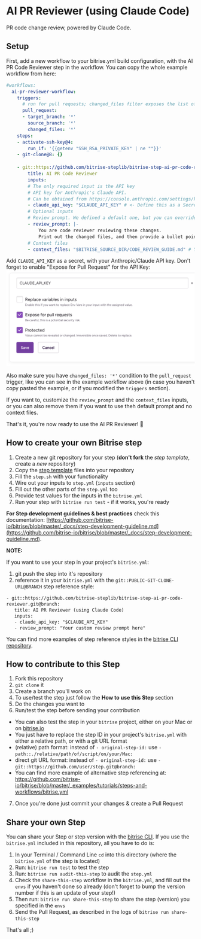 # AI PR Reviewer (using Claude Code)

PR code change review, powered by Claude Code.

## Setup

First, add a new workflow to your bitrise.yml build configuration, with the AI PR Code Reviewer step in the workflow.
You can copy the whole example workflow from here:

```yaml
#workflows:
  ai-pr-reviewer-workflow:
    triggers:
      # run for pull requests; changed_files filter exposes the list of changed files
      pull_request:
      - target_branch: '*'
        source_branch: '*'
        changed_files: '*'
    steps:
    - activate-ssh-key@4:
        run_if: '{{getenv "SSH_RSA_PRIVATE_KEY" | ne ""}}'
    - git-clone@8: {}
    
    - git::https://github.com/bitrise-steplib/bitrise-step-ai-pr-code-reviewer.git@main:
        title: AI PR Code Reviewer
        inputs:
        # The only required input is the API key
        # API key for Anthropic's Claude API.
        # Can be obtained from https://console.anthropic.com/settings/keys
        - claude_api_key: "$CLAUDE_API_KEY" # <- Define this as a Secret, enable "Expose for Pull Requests" if you want to use it in PRs.
        # Optional inputs
        # Review prompt. We defined a default one, but you can override it here.
        - review_prompt: |-
            You are code reviewer reviewing these changes.
            Print out the changed files, and then provide a bullet point list of issues and improvement ideas. Use markdown format.
        # Context files
        - context_files: "$BITRISE_SOURCE_DIR/CODE_REVIEW_GUIDE.md" # You can define one or more files to include as context for the AI review.

```

Add `CLAUDE_API_KEY` as a secret, with your Anthropic/Claude API key.
Don't forget to enable "Expose for Pull Request" for the API Key:
![](docs/doc-secrets-expose-for-pull-requests.png)

Also make sure you have `changed_files: '*'` condition to the `pull_request` trigger, like you can see in the example workflow above (in case you haven't copy pasted the example, or if you modified the `triggers` section).

If you want to, customize the `review_prompt` and the `context_files` inputs, or you can also
remove them if you want to use theh default prompt and no context files.

That's it, you're now ready to use the AI PR Reviewer! 🚀


## How to create your own Bitrise step

1. Create a new git repository for your step (**don't fork** the *step template*, create a *new* repository)
2. Copy the [step template](https://github.com/bitrise-steplib/step-template) files into your repository
3. Fill the `step.sh` with your functionality
4. Wire out your inputs to `step.yml` (`inputs` section)
5. Fill out the other parts of the `step.yml` too
6. Provide test values for the inputs in the `bitrise.yml`
7. Run your step with `bitrise run test` - if it works, you're ready

__For Step development guidelines & best practices__ check this documentation: [https://github.com/bitrise-io/bitrise/blob/master/_docs/step-development-guideline.md](https://github.com/bitrise-io/bitrise/blob/master/_docs/step-development-guideline.md).

**NOTE:**

If you want to use your step in your project's `bitrise.yml`:

1. git push the step into it's repository
2. reference it in your `bitrise.yml` with the `git::PUBLIC-GIT-CLONE-URL@BRANCH` step reference style:

```
- git::https://github.com/bitrise-steplib/bitrise-step-ai-pr-code-reviewer.git@branch:
   title: AI PR Reviewer (using Claude Code)
   inputs:
   - claude_api_key: "$CLAUDE_API_KEY"
   - review_prompt: "Your custom review prompt here"
```

You can find more examples of step reference styles
in the [bitrise CLI repository](https://github.com/bitrise-io/bitrise/blob/master/_examples/tutorials/steps-and-workflows/bitrise.yml#L65).

## How to contribute to this Step

1. Fork this repository
2. `git clone` it
3. Create a branch you'll work on
4. To use/test the step just follow the **How to use this Step** section
5. Do the changes you want to
6. Run/test the step before sending your contribution
  * You can also test the step in your `bitrise` project, either on your Mac or on [bitrise.io](https://www.bitrise.io)
  * You just have to replace the step ID in your project's `bitrise.yml` with either a relative path, or with a git URL format
  * (relative) path format: instead of `- original-step-id:` use `- path::./relative/path/of/script/on/your/Mac:`
  * direct git URL format: instead of `- original-step-id:` use `- git::https://github.com/user/step.git@branch:`
  * You can find more example of alternative step referencing at: https://github.com/bitrise-io/bitrise/blob/master/_examples/tutorials/steps-and-workflows/bitrise.yml
7. Once you're done just commit your changes & create a Pull Request


## Share your own Step

You can share your Step or step version with the [bitrise CLI](https://github.com/bitrise-io/bitrise). If you use the `bitrise.yml` included in this repository, all you have to do is:

1. In your Terminal / Command Line `cd` into this directory (where the `bitrise.yml` of the step is located)
1. Run: `bitrise run test` to test the step
1. Run: `bitrise run audit-this-step` to audit the `step.yml`
1. Check the `share-this-step` workflow in the `bitrise.yml`, and fill out the
   `envs` if you haven't done so already (don't forget to bump the version number if this is an update
   of your step!)
1. Then run: `bitrise run share-this-step` to share the step (version) you specified in the `envs`
1. Send the Pull Request, as described in the logs of `bitrise run share-this-step`

That's all ;)

